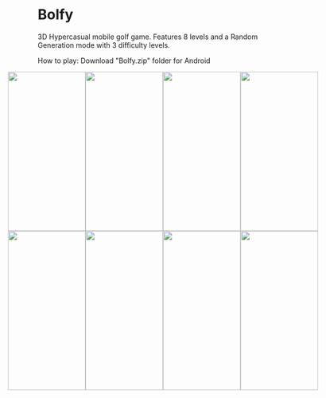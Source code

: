 # Bolfy

3D Hypercasual mobile golf game. Features 8 levels and a Random Generation mode with 3 difficulty levels.

How to play: Download "Bolfy.zip" folder for Android

<!-- Top Row -->
<div style="display: flex; justify-content: center;">
    <img src="https://github.com/elvinsadiq/Bolfy/assets/74909791/dcc32009-c847-491a-aa04-b4def62661d2" width="156" height="320">
    <img src="https://github.com/elvinsadiq/Bolfy/assets/74909791/069f1dc1-e562-4df4-9991-9a53e3f1f16b" width="156" height="320">
    <img src="https://github.com/elvinsadiq/Bolfy/assets/74909791/b8a497bd-5d42-43f2-bfe4-b70314e30682" width="156" height="320">
    <img src="https://github.com/elvinsadiq/Bolfy/assets/74909791/f4df0dec-5193-4d4c-a2ae-e0cd8ea6cdb6" width="156" height="320">
</div>

<!-- Bottom Row -->
<div style="display: flex; justify-content: center;">
    <img src="https://github.com/elvinsadiq/Bolfy/assets/74909791/9d5892e2-f9c0-4b29-b1da-49e52e22eea5" width="156" height="320">
    <img src="https://github.com/elvinsadiq/Bolfy/assets/74909791/133d420b-66a7-4bc2-8085-bc80aeb446bc" width="156" height="320">
    <img src="https://github.com/elvinsadiq/Bolfy/assets/74909791/227728f5-fe05-4750-aca7-cef54d51ed5e" width="156" height="320">
    <img src="https://github.com/elvinsadiq/Bolfy/assets/74909791/ede41661-d836-4111-a665-73995fec5e38" width="156" height="320">
</div>




